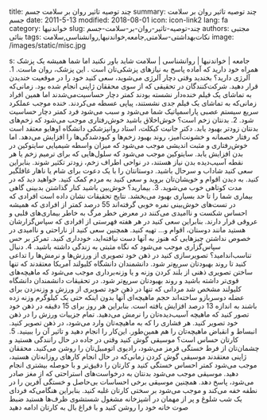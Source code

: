 title: چند توصیه  تاثیر روان بر سلامت جسم
summary: چند توصیه  تاثیر روان بر سلامت جسم
date: 2011-5-13
modified: 2018-08-01
icon:  icon-link2
lang: fa
category: خواندنیها
slug: چند-توصیه-تاثیر-روان-بر-سلامت-جسم
authors: مجتبی بنائی
tags: نکات‌بهداشتی‌-‌سلامتی,جامعه,خواندنیها,روانشناسی,سلامت
image: /images/static/misc.jpg

s: جامعه | خواندنیها | روانشناسی | سلامت شاید باور نکنید اما شما همیشه یک پزشک همراه خود دارید که آماده پاسخ به نیازهای پزشکی‌تان است . این پزشک، روان ماست.  1. آلرژی دارید؟ بخندید  وقتی دچار آلرژی می‌شوید، سعی کنید خود را در موقعیت‌ خندیدن قرار دهید. شرکت‌کنندگان در تحقیقی که از سوی محققان ژاپنی انجام شده بود.  زمانی‌که به تماشای یک فیلم خنده‌دار نشسته بودند کمتر دچار حساسیت‌می‌شدند اما همین افراد زمانی‌که به تماشای یک فیلم جدی نشستند، پیاپی عسطه می‌کردند. خنده موجب عملکرد سریع سیستم عصبی پاراسمپاتیک شما می‌شود و سبب می‌شود فرد کمتر دچار حساسیت شود.    2. بدنتان زخم است؟ خوش‌اخلاق باشید  خوش‌رفتاری موجب می‌شود که زخم‌های بدنتان زودتر بهبود یابد. دکتر جانیت کیکلت، استاد روانپزشکی دانشگاه اوهایو معتقد است که رفتار خصمانه و خشونت‌آمیز، روند بهبود زخم‌ها و کبودشدگی‌ها را افزایش می‌دهد. اما خوش‌رفتاری و مثبت اندیشی موجب می‌شود که میزان واسطه شیمیایی سایتوکین در بدن افزایش یابد. سایتوکین موجب می‌شود که سلول‌هایی که برای ترمیم زخم یا هر نقطه آسیب‌دیده بدن نیاز هستند، در نواحی اطراف زخم، زود‌تر تکثیر شوند. بنابراین سعی کنید شاداب و سرحال باشید. دوستانتان را با یک دعوت برای شام یا ناهار غافلگیر کنید. به دیدن اقوام و خویشان‌تان بروید و سعی کنید به مردم کمک کنید. خواهید دید که در مدت کوتاهی خوب می‌شوید.    3. بیمارید؟ خوش‌بین باشید  کنار گذاشتن بدبینی گاهی بیماری‌ شما را تا حد بسیاری بهبود می‌بخشد. نتایج تحقیقات نشان داده است افرادی که در تست‌های خوش‌بینی نمره خوبی گرفته‌اند 55 درصد کمتر از افرادی که همیشه احساس شکست و ناامیدی می‌کنند در معرض خطر مرگ به خاطر بیماری‌های قلبی و عروقی قرار دارند. بنابراین سعی کنید در هر هفته فهرستی از افرادی که سپاس‌گزارشان هستید مانند دوستان، اقوام و... تهیه کنید. همچنین سعی کنید از ناراحتی و ناامیدی در خصوص نداشتن چیزهایی که هنوز به آنها دست‌ نیافته‌اید، خودداری کنید. تمرکز بر حس سپاس‌گزاری موجب می‌شود که نگاه مثبتی به زندگی داشته باشید.     4. دنبال تناسب‌اندامید؟ تصویرسازی کنید  در ذهن خود تصویری از ورزش‌ها و نرمش‌ها را تداعی کنید تا روند بهبودتان سریع‌تر شود. دانشمندان دانشگاه کلیولند آمریکا معتقدند که تنها ساختن تصویری ذهنی از بلند کردن وزنه و یا وزنه‌برداری موجب می‌‌شود که ماهیچه‌های قوی‌تر داشته باشید و روند بهبودتان سریع‌تر شود. در تحقیقات دانشمندان دانشگاه کلیولند مشخص شد مردانی که تنها در ذهن خود تصویری از ورزش و وزنه‌زدن برای عضله دوسربازو ساخته‌اند حجم ماهیچه‌ای آنها بدون اینکه حتی یک کیلوگرم وزنه زده باشند به اندازه 13 درصد افزایش یافته است. بنابراین هر روز برای 15 دقیقه در ذهن خود تصور کنید که ماهیچه آسیب‌دیده‌تان را نرمش می‌دهید. تمام جزییات ورزش را در ذهن خود تصویر کنید. هر فشاری را که به ماهیچه‌تان وارد می‌شود، در ذهن تصویر کنید. انبساط و انقباض ماهیچه‌تان را هم همین‌طور. این‌کار را انجام دهید و تاثیر آن را ببینید.    5. کارتان حساس است؟ موسیقی گوش کنید  وقتی در جاده در حال رانندگی هستید و چشمان‌تان از فرط خستگی قرمز می‌شود، رادیوی اتومبیل‌تان را روشن می‌کنید. محققان ژاپنی معتقدند موسیقی گوش کردن زمانی‌که در حال انجام کارهای روزانه‌تان هستید، موجب می‌شود کمتر احساس خستگی کنید و کارتان را دقیق‌تر و با حوصله بیشتری انجام دهید.  موسیقی موجب می‌‌شود بدنتان به درخواست‌های استراحتی که از مغز صادر می‌شود، پاسخ دهد. همچنین موسیقی برخی احساسات بی‌حاصل و خستگی آفرین را در نطفه خفه می‌کند و موجب می‌شود بر سختی کارتان غلبه کنید. بنابراین هنگامی‌که فردای یک شب شلوغ و پر از مهمان در آشپزخانه مشغول شستشوی ظرف‌ها هستید ضبط‌ صوت خانه خود را روشن کنید و با فراغ بال به کارتان ادامه دهید
